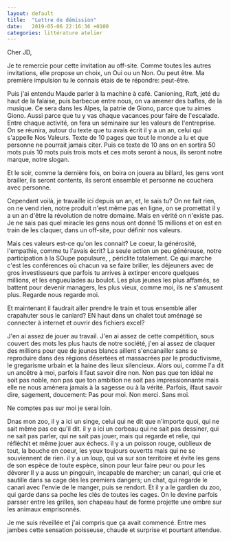 ```yaml
---
layout: default
title:  "Lettre de démission"
date:   2019-05-06 22:16:36 +0100
categories: littérature atelier
---
```


Cher JD,

Je te remercie pour cette invitation au off-site. Comme toutes les autres invitations, elle propose un choix, un Oui ou un Non. Ou peut être. Ma première impulsion tu le connais étais de te répondre: peut-être. 

Puis j'ai entendu Maude parler à la machine à café. Canioning, Raft, jeté du haut de la falaise, puis barbecue entre nous, on va amener des bafles, de la musique. Ce sera dans les Alpes, la patrie de Giono, parce que tu aimes Giono. Aussi parce que tu y vas chaque vacances pour faire de l'escalade.
Entre chaque activité, on fera un séminaire sur les valeurs de l'entreprise. On se réunira, autour du texte que tu avais écrit il y a un an, celui qui s'appelle Nos Valeurs. Texte de 10 pages que tout le monde a lu et que personne ne pourrait jamais citer. Puis ce texte de 10 ans on en sortira 50 mots puis 10 mots puis trois mots et ces mots seront à nous, ils seront notre marque, notre slogan.

Et le soir, comme la dernière fois, on boira on jouera au billard, les gens vont brailler, ils seront contents, ils seront ensemble et personne ne couchera avec personne.

Cependant voilà, je travaille ici depuis un an, et, le sais tu? On ne fait rien, on ne vend rien, notre produit n'est même pas en ligne, on se promettat il y a un an d'être la révolution de notre domaine. Mais en vérité on n'existe pas. Je ne sais pas quel miracle les gens nous ont donné 15 millions et on est en train de les claquer, dans un off-site, pour définir nos valeurs.

Mais ces valeurs est-ce qu'on les connait? Le coeur, la générosité, l'empathie, comme tu l'avais écrit? La seule action un peu généreuse, notre participation à la SOupe populaure, , périclite totalement. Ce qui marche c'est les conférences où chacun va se faire briller, les déjeuners avec de gros investisseurs que parfois tu arrives à extirper encore quelques millions, et les engueulades au boulot. Les plus jeunes les plus affamés, se battent pour devenir managers, les plus vieux, comme moi, ils ne s'amusent plus. Regarde nous regarde moi.

Et maintenant il faudrait aller prendre le train et tous ensemble aller crapahuter sous le caniard? EN haut dans un chalet tout aménagé se connecter à internet et ouvrir des fichiers excel?

J'en ai assez de jouer au travail. J'en ai assez de cette compétition, sous couvert des mots les plus hauts de notre société, j'en ai assez de claquer des millions pour que de jeunes blancs aillent s'encanailler sans se reproduire dans des régions désertées et massacrées par le productivisme, le gregarisme urbain et la haine des lieux silencieux.
Alors oui, comme l'a dit un ancêtre à moi, parfois il faut savoir dire non. 
Non pas que ton idéal ne soit pas noble, non pas que ton ambition ne soit pas impressionnante mais elle ne nous amènera jamais à la sagesse ou à la vérité. Parfois, ilfaut savoir dire, sagement, doucement: Pas pour moi. 
Non merci.
Sans moi.

Ne comptes pas sur moi je serai loin.



Dnas mon zoo, il y a ici un singe, celui qui ne dit que n'importe quoi, qui ne sait même pas ce qu'il dit.
il y a ici un corbeau qui ne sait pas dessiner, qui ne sait pas parler, qui ne sait pas jouer, mais qui regarde et relie, qui réfléchit et même jouer aux échecs.
il y a un poisson rouge, oublieux de tout, la bouche en coeur, les yeux toujours ouvertts mais qui ne se souviennent de rien.
il y a un loup, qui va sur son territoire et évite les gens de son espèce de toute espèce, sinon pour leur faire peur ou pour les dévorer
Il y a auss un pingouin, incapable de marcher; un canari, qui crie et sautille dans sa cage dès les premiers dangers; un chat, qui regarde le canari avec l'envie de le manger,  puis se rendort.
Et il y a le gardien du zoo, qui garde dans sa poche les clés de toutes les cages. On le devine parfois parsser entre les grilles, son chapeau haut de forme projette une ombre sur les animaux emprisonnés.


Je me suis réveillée et j'ai compris que ça avait commencé. Entre mes jambes cette sensation poisseuse, chaude et surprise et pourtant attendue. 
